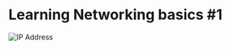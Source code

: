 # Learning Networking basics #1

![IP Address](https://s3.amazonaws.com/intranet-projects-files/holbertonschool-sysadmin_devops/285/s7kpNYq.png)
